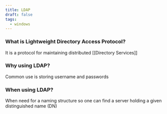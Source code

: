 ```yaml
---
title: LDAP
draft: false
tags:
  - windows
---
```

### What is Lightweight Directory Access Protocol?
It is a protocol for maintaining distributed [[Directory Services]]

### Why using LDAP?
Common use is storing username and passwords

### When using LDAP?
When need for a naming structure so one can find a server holding a given distinguished name (DN)


